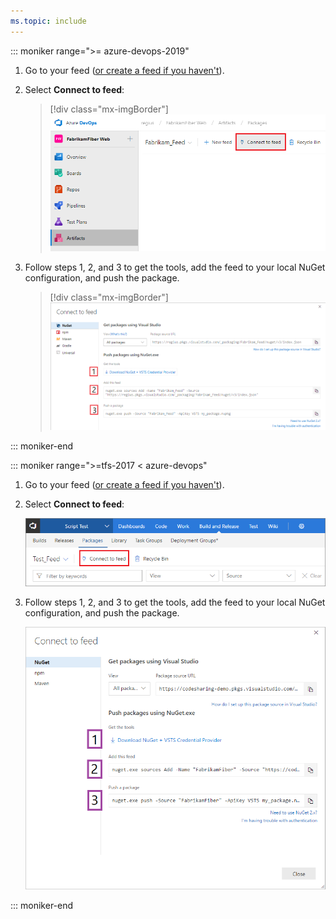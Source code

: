 ```yaml
---
ms.topic: include
---
```


::: moniker range=">= azure-devops-2019"

1. Go to your feed ([or create a feed if you haven't](https://docs.microsoft.com/en-us/azure/devops/artifacts/get-started-nuget?view=azure-devops&tabs=new-nav#create-a-feed)). 

1. Select **Connect to feed**:

   > [!div class="mx-imgBorder"] 
   >![Connect to feed button on the upper right of the page](../_img/connect-to-feed-azure-devops-newnav.png)
   > 

1. Follow steps 1, 2, and 3 to get the tools, add the feed to your local NuGet configuration, and push the package.

   > [!div class="mx-imgBorder"] 
   >![NuGet publish instructions in the Connect to feed dialog box](../_img/nugeturl-azure-devops-newnav.png)
   > 

::: moniker-end

::: moniker range=">=tfs-2017 < azure-devops"

1. Go to your feed ([or create a feed if you haven't](../../feeds/create-feed.md)). 

1. Select **Connect to feed**:

   ![Connect to feed button on the upper right of the page](../_img/connect-to-feed.png)

1. Follow steps 1, 2, and 3 to get the tools, add the feed to your local NuGet configuration, and push the package.

   ![NuGet publish instructions in the Connect to feed dialog](../_img/nugeturl.png)

::: moniker-end
   
